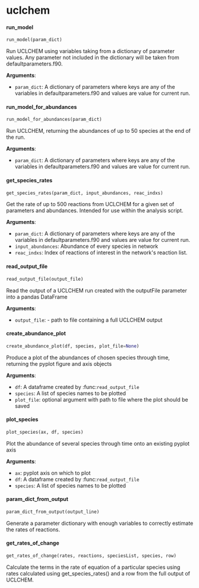 <a name="uclchem"></a>
# uclchem

<a name="uclchem.run_model"></a>
#### run\_model

```python
run_model(param_dict)
```

Run UCLCHEM using variables taking from a dictionary of parameter values. Any parameter
not included in the dictionary will be taken from defaultparameters.f90.

**Arguments**:

- `param_dict`: A dictionary of parameters where keys are any of the variables in
defaultparameters.f90 and values are value for current run.

<a name="uclchem.run_model_for_abundances"></a>
#### run\_model\_for\_abundances

```python
run_model_for_abundances(param_dict)
```

Run UCLCHEM, returning the abundances of up to 50 species at the end of the run.

**Arguments**:

- `param_dict`: A dictionary of parameters where keys are any of the variables in
defaultparameters.f90 and values are value for current run.

<a name="uclchem.get_species_rates"></a>
#### get\_species\_rates

```python
get_species_rates(param_dict, input_abundances, reac_indxs)
```

Get the rate of up to 500 reactions from UCLCHEM for a given set of parameters and abundances.
Intended for use within the analysis script.

**Arguments**:

- `param_dict`: A dictionary of parameters where keys are any of the variables in
defaultparameters.f90 and values are value for current run.
- `input_abundances`: Abundance of every species in network
- `reac_indxs`: Index of reactions of interest in the network's reaction list.

<a name="uclchem.read_output_file"></a>
#### read\_output\_file

```python
read_output_file(output_file)
```

Read the output of a UCLCHEM run created with the outputFile parameter into a pandas DataFrame

**Arguments**:

- `output_file`: - path to file containing a full UCLCHEM output

<a name="uclchem.create_abundance_plot"></a>
#### create\_abundance\_plot

```python
create_abundance_plot(df, species, plot_file=None)
```

Produce a plot of the abundances of chosen species through time, returning the pyplot
figure and axis objects

**Arguments**:

- `df`: A dataframe created by :func:`read_output_file`
- `species`: A list of species names to be plotted
- `plot_file`: optional argument with path to file where the plot should be saved

<a name="uclchem.plot_species"></a>
#### plot\_species

```python
plot_species(ax, df, species)
```

Plot the abundance of several species through time onto an existing pyplot axis

**Arguments**:

- `ax`: pyplot axis on which to plot
- `df`: A dataframe created by :func:`read_output_file`
- `species`: A list of species names to be plotted

<a name="uclchem.param_dict_from_output"></a>
#### param\_dict\_from\_output

```python
param_dict_from_output(output_line)
```

Generate a parameter dictionary with enough variables to correctly estimate the rates of 
reactions.

<a name="uclchem.get_rates_of_change"></a>
#### get\_rates\_of\_change

```python
get_rates_of_change(rates, reactions, speciesList, species, row)
```

Calculate the terms in the rate of equation of a particular species using rates calculated using
get_species_rates() and a row from the full output of UCLCHEM.

